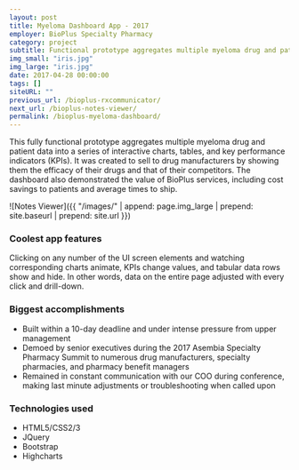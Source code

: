 ```yaml
---
layout: post
title: Myeloma Dashboard App - 2017
employer: BioPlus Specialty Pharmacy
category: project
subtitle: Functional prototype aggregates multiple myeloma drug and patient data ...
img_small: "iris.jpg"
img_large: "iris.jpg"
date: 2017-04-28 00:00:00
tags: []
siteURL: ""
previous_url: /bioplus-rxcommunicator/
next_url: /bioplus-notes-viewer/
permalink: /bioplus-myeloma-dashboard/
---
```

This fully functional prototype aggregates multiple myeloma drug and patient data into a series of interactive charts, tables, and key performance indicators (KPIs). It was created to sell to drug manufacturers by showing them the efficacy of their drugs and that of their competitors. The dashboard also demonstrated the value of BioPlus services, including cost savings to patients and average times to ship.       

![Notes Viewer]({{ "/images/" | append: page.img_large | prepend: site.baseurl | prepend: site.url  }})

### Coolest app features
Clicking on any number of the UI screen elements and watching corresponding charts animate, KPIs change values, and tabular data rows show and hide. In other words, data on the entire page adjusted with every click and drill-down.

### Biggest accomplishments
* Built within a 10-day deadline and under intense pressure from upper management
* Demoed by senior executives during the 2017 Asembia Specialty Pharmacy Summit to numerous drug manufacturers, specialty pharmacies, and pharmacy benefit managers
* Remained in constant communication with our COO during conference, making last minute adjustments or troubleshooting when called upon

### Technologies used
* HTML5/CSS2/3
* JQuery
* Bootstrap
* Highcharts
